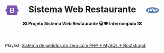 <h1 align="center"><img align="right" height="40" width="45" src="https://github.com/devicons/devicon/blob/master/icons/php/php-plain.svg">
Sistema Web Restaurante<img align="left" height="40" width="45" src="https://github.com/devicons/devicon/blob/master/icons/bootstrap/bootstrap-plain.svg"></h1>

<h4 align="center"> 
   ❌❗ Projeto Sistema Web Restaurante 💻🍽️ Interrompido ❗❌
</h4>

<br>

Playlist: [Sistema de pedidos do zero com PHP + MySQL + Bootstrap4](https://www.youtube.com/playlist?list=PLQTbnae5fnDKqJkxhIp7mXETLAR1S7iU2)
